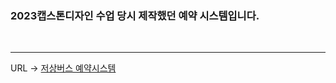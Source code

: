 ### 2023캡스톤디자인 수업 당시 제작했던 예약 시스템입니다.
</br>
<hr>
 URL -> 
  <a href="https://port-0-capston2023-koh2xlio6xdum.sel4.cloudtype.app">저상버스 예약시스템 </a>

  
